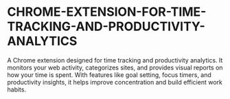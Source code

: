 # CHROME-EXTENSION-FOR-TIME-TRACKING-AND-PRODUCTIVITY-ANALYTICS
A Chrome extension designed for time tracking and productivity analytics. It monitors your web activity, categorizes sites, and provides visual reports on how your time is spent. With features like goal setting, focus timers, and productivity insights, it helps improve concentration and build efficient work habits.
